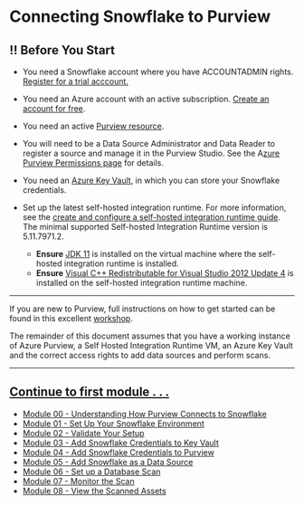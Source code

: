 # Connecting Snowflake to Purview

## ‼️ Before You Start

- You need a Snowflake account where you have ACCOUNTADMIN rights. [Register for a trial acccount.](https://signup.snowflake.com/)

- You need an Azure account with an active subscription. [Create an account for free](https://azure.microsoft.com/free/?WT.mc_id=A261C142F).

- You need an active [Purview resource](https://docs.microsoft.com/en-us/azure/purview/create-catalog-portal).
- You will need to be a Data Source Administrator and Data Reader to register a source and manage it in the Purview Studio. See the A[zure Purview Permissions page](https://docs.microsoft.com/en-us/azure/purview/catalog-permissions) for details.
- You need an [Azure Key Vault](https://docs.microsoft.com/en-us/azure/key-vault/general/basic-concepts), in which you can store your Snowflake credentials.
- Set up the latest self-hosted integration runtime. For more information, see the [create and configure a self-hosted integration runtime guide](https://docs.microsoft.com/en-us/azure/purview/manage-integration-runtimes). The minimal supported Self-hosted Integration Runtime version is 5.11.7971.2.
  -  **Ensure** [JDK 11](https://www.oracle.com/java/technologies/javase/jdk11-archive-downloads.html) is installed on the virtual machine where the self-hosted integration runtime is installed.<br> 
  - **Ensure** [Visual C++ Redistributable for Visual Studio 2012 Update 4](https://www.microsoft.com/download/details.aspx?id=30679) is installed on the self-hosted integration runtime machine.<br> 


*****

If you are new to Purview, full instructions on how to get started can be found in this excellent [workshop](https://github.com/tayganr/purviewlab).

The remainder of this document assumes that you have a working instance of Azure Purview, a Self Hosted Integration Runtime VM, an Azure Key Vault and the correct access rights to add data sources and perform scans. 
***

## [Continue to first module . . .](/modules/module00.md)

- [Module 00 - Understanding How Purview Connects to Snowflake](https://github.com/christinaleo-snowflake/snowflake_purview/blob/main/modules/module00.md#understanding-how-purview-connects-to-snowflake)
- [Module 01 - Set Up Your Snowflake Environment](https://github.com/christinaleo-snowflake/snowflake_purview/blob/main/modules/module01.md#set-up-your-snowflake-environment)
- [Module 02 - Validate Your Setup](https://github.com/christinaleo-snowflake/snowflake_purview/blob/main/modules/module02.md#validate-your-setup)
- [Module 03 - Add Snowflake Credentials to Key Vault](https://github.com/christinaleo-snowflake/snowflake_purview/blob/main/modules/module03.md#add-snowflake-credentials-to-azure-key-vault)
- [Module 04 - Add Snowflake Credentials to Purview](https://github.com/christinaleo-snowflake/snowflake_purview/blob/main/modules/module04.md#add-the-snowflake-credentials-to-purview)
- [Module 05 - Add Snowflake as a Data Source](https://github.com/christinaleo-snowflake/snowflake_purview/blob/main/modules/module05.md#add-snowflake-as-a-data-source)
- [Module 06 - Set up a Database Scan](https://github.com/christinaleo-snowflake/snowflake_purview/blob/main/modules/module06.md#set-up-a-database-scan)
- [Module 07 - Monitor the Scan](https://github.com/christinaleo-snowflake/snowflake_purview/blob/main/modules/module07.md#monitor-the-scan)
- [Module 08 - View the Scanned Assets](https://github.com/christinaleo-snowflake/snowflake_purview/blob/main/modules/module08.md#view-the-scanned-assets)

